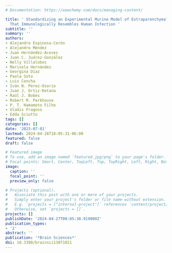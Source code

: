 ```yaml
---
# Documentation: https://wowchemy.com/docs/managing-content/

title: ' Standardizing an Experimental Murine Model of Extraparenchymal Neurocysticercosis
  That Immunologically Resembles Human Infection '
subtitle: ''
summary: ''
authors:
- Alejandro Espinosa-Cerón
- Alejandro Méndez
- Juan Hernández-Aceves
- Juan C. Juárez-González
- Nelly Villalobos
- Marisela Hernández
- Georgina Díaz
- Paola Soto
- Luis Concha
- Iván N. Pérez-Osorio
- Juan J. Ortiz-Retana
- Raúl J. Bobes
- Robert M. Parkhouse
- P. T. Hamamoto Filho
- Gladis Fragoso
- Edda Sciutto
tags: []
categories: []
date: '2023-07-01'
lastmod: 2024-04-26T18:05:31-06:00
featured: false
draft: false

# Featured image
# To use, add an image named `featured.jpg/png` to your page's folder.
# Focal points: Smart, Center, TopLeft, Top, TopRight, Left, Right, BottomLeft, Bottom, BottomRight.
image:
  caption: ''
  focal_point: ''
  preview_only: false

# Projects (optional).
#   Associate this post with one or more of your projects.
#   Simply enter your project's folder or file name without extension.
#   E.g. `projects = ["internal-project"]` references `content/project/deep-learning/index.md`.
#   Otherwise, set `projects = []`.
projects: []
publishDate: '2024-04-27T00:05:30.919080Z'
publication_types:
- '2'
abstract: ''
publication: '*Brain Sciences*'
doi: 10.3390/brainsci13071021
---
```

